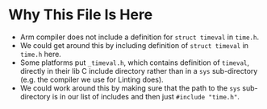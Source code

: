 # Why This File Is Here
- Arm compiler does not include a definition for `struct timeval` in `time.h`.
- We could get around this by including definition of `struct timeval` in `time.h` here.
- Some platforms put `_timeval.h`, which contains definition of `timeval`, directly in their lib C include directory rather than in a `sys` sub-directory (e.g. the compiler we use for Linting does).
- We could work around this by making sure that the path to the `sys` sub-directory is in our list of includes and then just `#include "time.h"`.